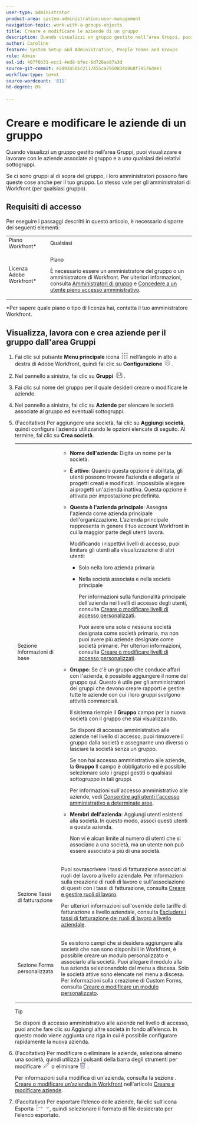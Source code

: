 ```yaml
---
user-type: administrator
product-area: system-administration;user-management
navigation-topic: work-with-a-groups-objects
title: Creare e modificare le aziende di un gruppo
description: Quando visualizzi un gruppo gestito nell’area Gruppi, puoi visualizzare e lavorare con le aziende associate al gruppo e a uno qualsiasi dei relativi sottogruppi.
author: Caroline
feature: System Setup and Administration, People Teams and Groups
role: Admin
exl-id: 407f6631-ecc1-4ed8-bfec-6d726ae87a3d
source-git-commit: e20934501c2117455ca7950834d868f78576dee7
workflow-type: tm+mt
source-wordcount: '811'
ht-degree: 0%

---
```


# Creare e modificare le aziende di un gruppo

Quando visualizzi un gruppo gestito nell’area Gruppi, puoi visualizzare e lavorare con le aziende associate al gruppo e a uno qualsiasi dei relativi sottogruppi.

Se ci sono gruppi al di sopra del gruppo, i loro amministratori possono fare queste cose anche per il tuo gruppo. Lo stesso vale per gli amministratori di Workfront (per qualsiasi gruppo).

## Requisiti di accesso

Per eseguire i passaggi descritti in questo articolo, è necessario disporre dei seguenti elementi:

<table style="table-layout:auto"> 
 <col> 
 <col> 
 <tbody> 
  <tr> 
   <td role="rowheader">Piano Workfront*</td> 
   <td>Qualsiasi</td> 
  </tr> 
  <tr> 
   <td role="rowheader">Licenza Adobe Workfront*</td> 
   <td> <p>Piano </p> <p>È necessario essere un amministratore del gruppo o un amministratore di Workfront. Per ulteriori informazioni, consulta <a href="../../../administration-and-setup/manage-groups/group-roles/group-administrators.md" class="MCXref xref" data-mc-variable-override="">Amministratori di gruppo</a> e <a href="../../../administration-and-setup/add-users/configure-and-grant-access/grant-a-user-full-administrative-access.md" class="MCXref xref" data-mc-variable-override="">Concedere a un utente pieno accesso amministrativo</a>.</p> </td> 
  </tr> 
 </tbody> 
</table>

&#42;Per sapere quale piano o tipo di licenza hai, contatta il tuo amministratore Workfront.

## Visualizza, lavora con e crea aziende per il gruppo dall&#39;area Gruppi

1. Fai clic sul pulsante **Menu principale** icona ![](assets/main-menu-icon.png) nell’angolo in alto a destra di Adobe Workfront, quindi fai clic su **Configurazione** ![](assets/gear-icon-settings.png).

1. Nel pannello a sinistra, fai clic su **Gruppi** ![](assets/groups-icon.png).

1. Fai clic sul nome del gruppo per il quale desideri creare o modificare le aziende.
1. Nel pannello a sinistra, fai clic su **Aziende** per elencare le società associate al gruppo ed eventuali sottogruppi.
1. (Facoltativo) Per aggiungere una società, fai clic su **Aggiungi società**, quindi configura l’azienda utilizzando le opzioni elencate di seguito. Al termine, fai clic su **Crea società**.

   <table style="table-layout:auto"> 
    <col> 
    <col> 
    <tbody> 
     <tr> 
      <td role="rowheader">Sezione Informazioni di base</td> 
      <td> 
       <ul> 
        <li> <p><b>Nome dell'azienda</b>: Digita un nome per la società.</p> </li> 
        <li> <p><b>È attivo</b>: Quando questa opzione è abilitata, gli utenti possono trovare l’azienda e allegarla ai progetti creati e modificati. Impossibile allegare ai progetti un'azienda inattiva. Questa opzione è attivata per impostazione predefinita.</p> </li> 
        <li> <p><b>Questa è l'azienda principale</b>: Assegna l'azienda come azienda principale dell'organizzazione. L’azienda principale rappresenta in genere il tuo account Workfront in cui la maggior parte degli utenti lavora.</p> <p>Modificando i rispettivi livelli di accesso, puoi limitare gli utenti alla visualizzazione di altri utenti:</p> 
         <ul> 
          <li>Solo nella loro azienda primaria</li> 
          <li> <p>Nella società associata e nella società principale</p> <p>Per informazioni sulla funzionalità principale dell'azienda nei livelli di accesso degli utenti, consulta <a href="../../../administration-and-setup/add-users/configure-and-grant-access/create-modify-access-levels.md" class="MCXref xref" data-mc-variable-override="">Creare o modificare livelli di accesso personalizzati</a>.</p> <p>Puoi avere una sola o nessuna società designata come società primaria, ma non puoi avere più aziende designate come società primarie. Per ulteriori informazioni, consulta <a href="../../../administration-and-setup/add-users/configure-and-grant-access/create-modify-access-levels.md" class="MCXref xref" data-mc-variable-override="">Creare o modificare livelli di accesso personalizzati</a>.</p> </li> 
         </ul> </li> 
        <li> <p><b>Gruppo</b>: Se c'è un gruppo che conduce affari con l'azienda, è possibile aggiungere il nome del gruppo qui. Questo è utile per gli amministratori dei gruppi che devono creare rapporti e gestire tutte le aziende con cui i loro gruppi svolgono attività commerciali.</p> <p data-mc-conditions="SnippetConditions-wf-groups.groups">Il sistema riempie il <strong>Gruppo</strong> campo per la nuova società con il gruppo che stai visualizzando.</p> <p data-mc-conditions="SnippetConditions-wf-groups.groups">Se disponi di accesso amministrativo alle aziende nel livello di accesso, puoi rimuovere il gruppo dalla società e assegnarne uno diverso o lasciare la società senza un gruppo.</p> <p data-mc-conditions="SnippetConditions-wf-groups.groups">Se non hai accesso amministrativo alle aziende, la <strong>Gruppo</strong> Il campo è obbligatorio ed è possibile selezionare solo i gruppi gestiti o qualsiasi sottogruppo in tali gruppi.</p> <p data-mc-conditions="SnippetConditions-wf-groups.groups">Per informazioni sull'accesso amministrativo alle aziende, vedi <a href="../../../administration-and-setup/add-users/configure-and-grant-access/grant-users-admin-access-certain-areas.md" class="MCXref xref" data-mc-variable-override="">Consentire agli utenti l'accesso amministrativo a determinate aree</a>.</p> </li> 
        <li> <p><b>Membri dell'azienda</b>: Aggiungi utenti esistenti alla società. In questo modo, associ questi utenti a questa azienda.</p> <p>Non vi è alcun limite al numero di utenti che si associano a una società, ma un utente non può essere associato a più di una società.</p> </li> 
       </ul> </td> 
     </tr> 
     <tr> 
      <td role="rowheader">Sezione Tassi di fatturazione</td> 
      <td> <p>Puoi sovrascrivere i tassi di fatturazione associati ai ruoli del lavoro a livello aziendale. Per informazioni sulla creazione di ruoli di lavoro e sull'associazione di questi con i tassi di fatturazione, consulta <a href="../../../administration-and-setup/set-up-workfront/organizational-setup/create-manage-job-roles.md" class="MCXref xref" data-mc-variable-override="">Creare e gestire ruoli di lavoro</a>.</p> <p>Per ulteriori informazioni sull'override delle tariffe di fatturazione a livello aziendale, consulta <a href="../../../administration-and-setup/set-up-workfront/organizational-setup/override-job-role-billing-rates-company-level.md" class="MCXref xref" data-mc-variable-override="">Escludere i tassi di fatturazione dei ruoli di lavoro a livello aziendale</a>.</p> </td> 
     </tr> 
     <tr> 
      <td role="rowheader">Sezione Forms personalizzata</td> 
      <td> <p>Se esistono campi che si desidera aggiungere alla società che non sono disponibili in Workfront, è possibile creare un modulo personalizzato e associarlo alla società. Puoi allegare il modulo alla tua azienda selezionandolo dal menu a discesa. Solo le società attive sono elencate nel menu a discesa. Per informazioni sulla creazione di Custom Forms, consulta <a href="../../../administration-and-setup/customize-workfront/create-manage-custom-forms/create-or-edit-a-custom-form.md" class="MCXref xref" data-mc-variable-override="">Creare o modificare un modulo personalizzato</a>. </p> </td> 
     </tr> 
    </tbody> 
   </table>

   >[!TIP]
   >
   >Se disponi di accesso amministrativo alle aziende nel livello di accesso, puoi anche fare clic su Aggiungi altre società in fondo all’elenco. In questo modo viene aggiunta una riga in cui è possibile configurare rapidamente la nuova azienda.

1. (Facoltativo) Per modificare o eliminare le aziende, seleziona almeno una società, quindi utilizza i pulsanti della barra degli strumenti per modificare ![](assets/edit-icon.png) o eliminare ![](assets/delete.png) .

   Per informazioni sulla modifica di un&#39;azienda, consulta la sezione . [Creare o modificare un’azienda in Workfront](../../../administration-and-setup/set-up-workfront/organizational-setup/create-and-edit-companies.md#adding-a-company-to-workfront) nell&#39;articolo [Creare e modificare aziende](../../../administration-and-setup/set-up-workfront/organizational-setup/create-and-edit-companies.md).

1. (Facoltativo) Per esportare l’elenco delle aziende, fai clic sull’icona Esporta ![](assets/export.png), quindi selezionare il formato di file desiderato per l’elenco esportato.
